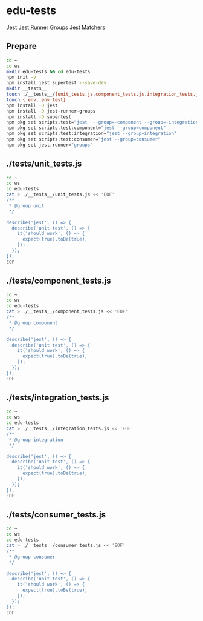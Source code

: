 # edu-tests
[Jest](https://jestjs.io/docs/getting-started)
[Jest Runner Groups](https://www.npmjs.com/package/jest-runner-groups)
[Jest Matchers](https://jestjs.io/docs/using-matchers)

## Prepare

```bash
cd ~
cd ws
mkdir edu-tests && cd edu-tests
npm init -y
npm install jest supertest --save-dev
mkdir __tests__
touch ./__tests__/{unit_tests.js,component_tests.js,integration_tests.js,consumer_tests.js}
touch {.env,.env.test}
npm install -D jest
npm install -D jest-runner-groups
npm install -D supertest
npm pkg set scripts.test="jest  --group=-component --group=-integration --group=-consumer"
npm pkg set scripts.test:component="jest --group=component"
npm pkg set scripts.test:integration="jest --group=integration"
npm pkg set scripts.test:consumer="jest --group=consumer"
npm pkg set jest.runner="groups"
```

## ./__tests__/unit_tests.js

```bash
cd ~
cd ws
cd edu-tests
cat > ./__tests__/unit_tests.js << 'EOF'
/**
 * @group unit
 */

describe('jest', () => {
  describe('unit test', () => {
    it('should work', () => {
      expect(true).toBe(true);
    });
  });
});
EOF
```

## ./__tests__/component_tests.js

```bash
cd ~
cd ws
cd edu-tests
cat > ./__tests__/component_tests.js << 'EOF'
/**
 * @group component
 */

describe('jest', () => {
  describe('unit test', () => {
    it('should work', () => {
      expect(true).toBe(true);
    });
  });
});
EOF
```

## ./__tests__/integration_tests.js

```bash
cd ~
cd ws
cd edu-tests
cat > ./__tests__/integration_tests.js << 'EOF'
/**
 * @group integration
 */

describe('jest', () => {
  describe('unit test', () => {
    it('should work', () => {
      expect(true).toBe(true);
    });
  });
});
EOF
```

## ./__tests__/consumer_tests.js

```bash
cd ~
cd ws
cd edu-tests
cat > ./__tests__/consumer_tests.js << 'EOF'
/**
 * @group consumer
 */

describe('jest', () => {
  describe('unit test', () => {
    it('should work', () => {
      expect(true).toBe(true);
    });
  });
});
EOF
```

